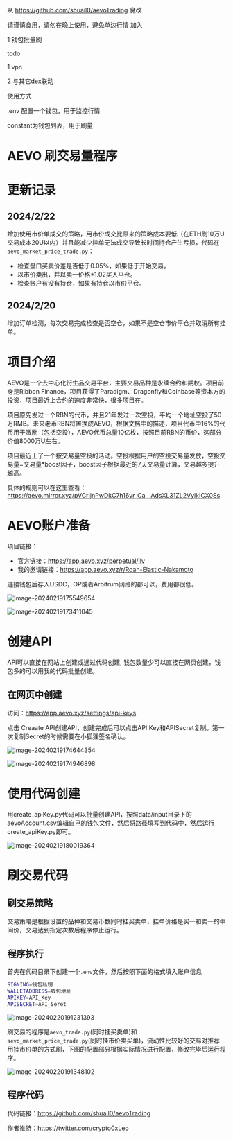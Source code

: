 从 https://github.com/shuail0/aevoTrading  魔改

请谨慎食用，请勿在晚上使用，避免单边行情
加入

1 钱包批量刷

todo

1 vpn

2 与其它dex联动


使用方式 

.env 配置一个钱包，用于监控行情

constant为钱包列表，用于刷量




# AEVO 刷交易量程序

# 更新记录

## 2024/2/22

增加使用市价单成交的策略，用市价成交比原来的策略成本要低（在ETH刷10万U交易成本20U以内）并且能减少挂单无法成交导致长时间持仓产生亏损，代码在`aevo_market_price_trade.py`：

 - 检查盘口买卖价差是否低于0.05%，如果低于开始交易。
 - 以市价卖出，并以卖一价格*1.02买入平仓。
 - 检查账户有没有持仓，如果有持仓以市价平仓。

## 2024/2/20
增加订单检测，每次交易完成检查是否空仓，如果不是空仓市价平仓并取消所有挂单。

# 项目介绍

AEVO是一个去中心化衍生品交易平台，主要交易品种是永续合约和期权。项目前身是Ribbon Finance，项目获得了Paradigm、Dragonfly和Coinbase等资本方的投资，项目最近上合约的速度非常快，很多项目在。

项目原先发过一个RBN的代币，并且21年发过一次空投，平均一个地址空投了50万RMB。未来老币RBN将置换成AEVO，根据文档中的描述，项目代币中16%的代币用于激励（包括空投），AEVO代币总量10亿枚，按照目前RBN的币价，这部分价值8000万U左右。

项目最近上了一个按交易量空投的活动。空投根据用户的空投交易量发放，空投交易量=交易量*boost因子，boost因子根据最近的7天交易量计算，交易越多提升越高。

具体的规则可以在这里查看：https://aevo.mirror.xyz/pVCrIjnPwDkC7h16vr_Ca__AdsXL31ZL2VylkICX0Ss 




# AEVO账户准备

项目链接：

 - 官方链接：https://app.aevo.xyz/perpetual/ilv
 - 我的邀请链接：https://app.aevo.xyz/r/Roan-Elastic-Nakamoto

连接钱包后存入USDC，OP或者Arbitrum网络的都可以，费用都很低。

![image-20240219175549654](https://s2.loli.net/2024/02/19/nEeOGIydctkHRj9.png)

![image-20240219173411045](https://s2.loli.net/2024/02/19/DRpF82oZ3VP4NJy.png)



# 创建API

API可以直接在网站上创建或通过代码创建, 钱包数量少可以直接在网页创建，钱包多的可以用我的代码批量创建。

## 在网页中创建

访问：https://app.aevo.xyz/settings/api-keys

点击 Creaate API创建API，创建完成后可以点击API Key和APISecret复制。第一次复制Secret的时候需要在小狐狸签名确认。

![image-20240219174644354](https://s2.loli.net/2024/02/19/4JVzcHrZMx9pE7X.png)

![image-20240219174946898](https://s2.loli.net/2024/02/19/Q4dzXfoL3S1e7B9.png)



# 使用代码创建

用create_apiKey.py代码可以批量创建API，按照data/input目录下的aevoAccount.csv编辑自己的钱包文件，然后将路径填写到代码中，然后运行create_apiKey.py即可。

![image-20240219180019364](https://s2.loli.net/2024/02/19/EIPhs8g4fT6coWS.png)

# 刷交易代码

## 刷交易策略

交易策略是根据设置的品种和交易币数同时挂买卖单，挂单价格是买一和卖一的中间价，交易达到指定次数后程序停止运行。

## 程序执行

首先在代码目录下创建一个`.env`文件，然后按照下面的格式填入账户信息

``` bash
SIGNING=钱包私钥
WALLETADDRESS=钱包地址
APIKEY=API_Key
APISECRET=API_Seret
```

![image-20240220191231393](https://s2.loli.net/2024/02/20/VlC2LGamAzyvHht.png)



刷交易的程序是`aevo_trade.py`(同时挂买卖单)和`aevo_market_price_trade.py`(同时挂市价卖买单)，流动性比较好的交易对推荐用挂市价单的方式刷，下图的配置部分根据实际情况进行配置，修改完毕后运行程序。


![image-20240220191348102](https://s2.loli.net/2024/02/20/P2Dr1LE5fuJRxhI.png)

## 程序代码

代码链接：https://github.com/shuail0/aevoTrading

作者推特：https://twitter.com/crypto0xLeo
